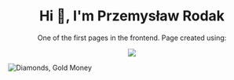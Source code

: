 <h1 align="center">Hi 👋, I'm Przemysław Rodak</h1>
<p align="center">One of the first pages in the frontend. Page created using:</p>

<div align="center">
  <p align="center">
  <a href="https://skillicons.dev">
    <img src="https://skillicons.dev/icons?i=html,css,js,sass" />
  </a>
</p>
</div>

![Diamonds, Gold   Money](https://github.com/user-attachments/assets/2e147a32-f463-455c-828b-d12e8e973916)
